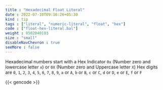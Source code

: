 ```yaml
---
title : "Hexadecimal Float Literal"
date : 2022-07-10T09:16:26+05:30
kind : tip 
tags : ["literal", "numeric-literal", "float", "hex"]
code : ["float-hex-literal.bal"]
weight : 0502040103 
size : "small"
disableNavChevron : true 
seeMore : false
---
```


Hexadecimal numbers start with a Hex Indicator `0x` (Number zero and lowercase letter `x`) or `0X` (Number zero and Uppercase letter `X`) Hex digits are `0`, `1`, `2`, `3`, `4`, `5`, `6`, `7`, `8`, `9`, `a` or `A`, `b` or `B`, `c` or `C`, `d` or `D`, `e` or `E`, `f` or `F`

<!--more-->

{{< gencode >}}